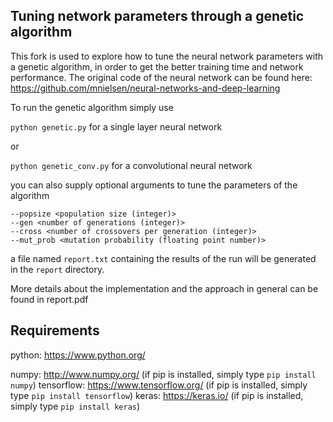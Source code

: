 ## Tuning network parameters through a genetic algorithm

This fork is used to explore how to tune the neural network parameters with a genetic algorithm, in order to get the better training time and network performance. The original code of the neural network can be found here:
https://github.com/mnielsen/neural-networks-and-deep-learning

To run the genetic algorithm simply use

`python genetic.py` for a single layer neural network

or

`python genetic_conv.py` for a convolutional neural network

you can also supply optional arguments to tune the parameters of the algorithm

```
--popsize <population size (integer)>
--gen <number of generations (integer)>
--cross <number of crossovers per generation (integer)>
--mut_prob <mutation probability (floating point number)>
```
 a file named `report.txt` containing the results of the run will be generated in the `report` directory.
 
 More details about the implementation and the approach in general can be found in report.pdf

## Requirements

python: https://www.python.org/

numpy: http://www.numpy.org/ (if pip is installed, simply type `pip install numpy`)
tensorflow: https://www.tensorflow.org/ (if pip is installed, simply type `pip install tensorflow`)
keras: https://keras.io/ (if pip is installed, simply type `pip install keras`)
